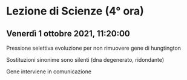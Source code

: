 #  Lezione di Scienze (4° ora)
## Venerdì 1 ottobre 2021, 11:20:00

Pressione selettiva evoluzione per non rimuovere gene di hungtington 

Sostituzioni sinonime sono silenti (dna degenerato, ridondante)

Gene interviene in comunicazione 
<!--stackedit_data:
eyJoaXN0b3J5IjpbMTM4NTI1MTIwOV19
-->